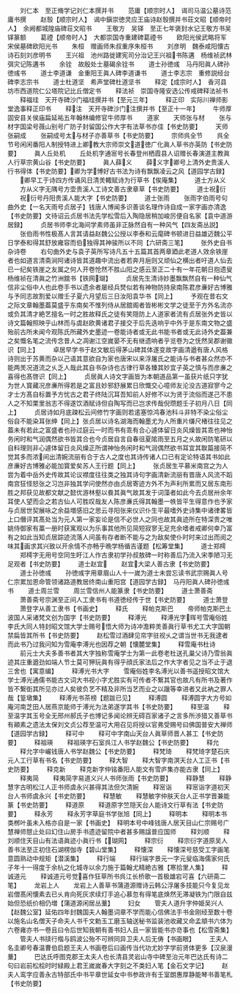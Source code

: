 <!-- { "loadSidebar": true } -->
　　刘仁本　至正脩学记刘仁本撰并书
　　范庸【顺宗时人】　谒司马温公墓诗范庸书撰
　　赵彀【顺宗时人】　谒中鎭崇徳灵应王庙诗赵彀撰并书荘文昭【顺帝时人】　余阙都城隍庙碑荘文昭书
　　王敬方　吴铎　至正七年褒封水记王敬方书吴铎篆额
　　葛禋【顺帝时人】　大都崇国寺重建碑葛禋书
　　欧阳光侯武略将军宋侯墓碑欧阳光书
　　朱桓　赠画师朱叔重序朱桓书
　　刘彦明　魏泰咸阳懐古诗石刻刘彦明书
　　王兴祖　池州路徙建宪司分治记王兴祖书陈遘　杨维祯武林弭灾记陈遘书
　　余铨　故殷处士墓碣余铨书
　　道士孙徳彧　马丹阳眞人碑孙徳彧书
　　道士李道谦　金重阳王眞人碑李道谦书
　　道士李志宗　重修説经台碑李志宗书
　　道士杜道坚　希声堂碑杜道坚书
　　释定【成宗时人】　香河县坊市西道院仁公塔院记比丘僧定书
　　释法祯　崇国寺隆安选公传戒碑释法祯书
　　释福珪　天开寺碑沙门福珪撰并书【至元三年】
　　释正印　实际川禅师影堂逸事释正印书
　　释注　天开寺碑沙门注撰并书【至正十一年】
　　牛师厚　固安县关侯庙扁延祐五年翰林编修官牛师厚书
　　道家
　　天师张与材
　　张与材字国梁号薇山别号广防子封留国公作大字有法草书亦佳【书史防要】
　　天师张嗣成
　　张嗣成号太与材子亦善草书【书史防要】
　　宗师呉全节
　　呉全节号闲闲番阳人制授特进上卿教大宗师崇文道徳广化眞人草书亦英防【书史防要】
　　眞人丘处机
　　丘处机字通宻号长春登州栖霞县人诏赠长春演道主教眞人行草宗黄山谷【书史防要】
　　眞人薛义
　　薛义字卿号上清外史贵溪人行书得体【书史防要】卿为学博好古书法为诗有飘飘凌云之风【道园学古録】
　　卿早工于诗四方传诵风日清羙輙赋诗为行草书【俟庵集】
　　道士方从义
　　方从义字无隅号方壶贵溪人工诗文善古隶章草【书史防要】
　　道士祝衍
　　祝衍号丹阳贵溪人能大字【书史防要】
　　道士张雨
　　张雨字伯雨号句曲外史【一名天雨号贞居子】钱唐人博闻多识善谈名理作诗自成一家字画亦清逸【书史防要】文待诏云贞居书法先学松雪后入陶隐居稍加峻厉便自名家【袁中道游居録】
　　贞居书师李北海间学素师虽非正脉然自有一种风气【四友斋丛説】
　　张伯雨书性极髙人言其请益赵魏公公授以李泰和云麾碑书顿进日益雄迈魏公平日学泰和得其舒放雍容而伯独得其神骏所以不同【六研斋三笔】
　　张外史自书杂诗卷
　　右句曲外史与袁子英所写诗凡五十五篇其首两章廼此老道人效余铁崖者也如道言清斋涧阿诸诗皆其道趣中流出者若奔月巵则又顽仙之横出者吁道人仙去已一纪矣铁崖之友属之何人开卷怆然不胜山阳之感云至正二十有一年花朝日抱遗叟杨维祯在清眞之竹洲舘书【铁网瑚】
　　贞居先生清诗妙墨飘飘然自有一种仙气信非尘俗中人也此卷手书以遗余者屡经兵燹似若有神物防持泉南陈君彦亷好古博雅与予同志故割爱以赠壬子夏六月望后三日汝阳袁华书【同上】
　　予观在昔右文之际文章翰墨葢莫盛乎东南矣不惟列侍从居舘阁者皆彬彬文学之徒至于方外名流亦或负其清才絶艺擅名一时之胜故释氏之徒有笑隠防上人道家者流有贞居张外史皆以诗文篇翰照映乎山林而与虞赵欧黄诸君子接交于后先迭响乎中外于是东南文物之盛殆前古所未闻今观陈氏所藏外史墨迹一卷能诗者或无此书能书者或无此诗外史葢兼之矣慨名笔之流传念昔人之凋谢江空嵗晏不无有继遗响者乎览卷为之怃然吴郡谢徽识【同上】
　　卓居早学书于赵文敏后得茅山碑其体遂变故字画清遒有唐人风格诗则出于苏黄而杂以己语其意欲自为家也唐宋以来浮屠氏之能诗与书者甚众然亦不能两羙况道流之乆乏人哉此其自书杂诗也古律行草各臻其妙宜子英之慎与而彦亷之喜得也髙啓识【同上】
　　贞居眞人诗文字画皆为本朝道品第一虽获片纸只字犹为世人寳藏况彦亷所得若是之富且妙邪舒展累日欣慨交心噫师友沦没古道寂寥今之才士方髙自标置予方忧古之君子终陆沉耳吾知前人好修不以为贤于流俗而遂己不患人之不知栗里翁志不得遂饮酒赋诗但自陶写而已岂求传哉倪瓒题壬子初月八日【同上】
　　贞居诗如月底疎松云间修竹字画则若逺塞惊鸿春池科斗非特不染尘俗尘俗自不能染耳张绅【同上】张贞居以诗名湖海而翰墨尤为人所重片缣尺楮往往见之葢未有若此之富盛者也孙过庭云一时而书有乖有合心遽体留日炎风燥皆其乖也神怡务闲时和气润偶然欲书皆其合也今贞居自言自春徂夏隂雨至五月之乆故闲防笔研以自料理则非心遽体留日炎风燥正所谓神怡务闲时和气润偶然欲书耳宜其聫篇接简不觉其多而浓间出清婉流丽有合于古人之度也其诗传诸人口已有定论特语其书如此彦亷好古博雅必能加寳爱矣苏人王行题【同上】
　　张贞居生平慕米南宫之为人尝为着中岳外史传故其论议襟度往往类之独其诗句字画清新流丽有晋唐人风流不蹈南宫狂怪怒张之习岂非独其学问使然亦由贞居寄迹方外不为声利所累而又居东南形胜之邦获见故都文献之懿优游林壑以飬其眞气故其发于词藻者如此今去贞居卅余年耳使人望而企之若古仙人可胜叹哉友人陈彦亷氏得其翰墨一帙皆平生得意作也予家与贞居世契展咏之余益増感旧之思云寻阳张来仪识仆生平最嗜外史诗集中诸律畧皆上口僭评其髙处当为元人第一家妄论是信不必世人之同也故其眞迹所在特深贵之唯姚侍御家有藁一册时获寓观以为乐事其他所见简短寂寥无足充余嗜者戒卿何幸乃富有之如此当知贞居踪迹流落人间虽有存者断不能与之为敌矣使仆时时来过出而阅之味其画求其兴致以开余情不亦畅乎晩学杨循吉谨题【松筹堂集】
　　道士郑樗
　　郑樗字无用号空同生盱江人作古隶初学孙叔敖碑一时称善后乃流入宋季陋习无足观者【书史防要】
　　道士赵宜
　　赵宜大梁人善古隶【书史防要】
　　道士孙徳彧
　　孙徳彧字用章眉山人十一嵗为道士未尝忘读书武宗赐眞人号仁宗累加恩命管领诸路道教居终南山重阳宫【道园学古録】　马丹阳眞人碑孙徳彧书
　　道士周兰雪
　　周兰雪信州人能篆隶【书史防要】
　　道士萧善斋
　　萧善斋号宗渊至正间人工隶书有书道徳经传于世【书史防要】
　　道士萧登
　　萧登字从善工隶书【书画史】
　　释氏
　　释帕克斯巴
　　帝师帕克斯巴土波国人采诸梵文创为国字【书史防要】
　　释溥光
　　释溥光字晖号雪庵俗姓李氏大同人特封昭文馆大学士赐号悟大师为诗冲澹粹羙善眞行草书尤工大字国朝禁扁皆其所书【书史防要】
　　赵松雪过酒肆见帘字驻视乆之谓当世书无我逮者而此书乃过我问知为雪庵李溥光也因荐之朝【懐麓堂集】
　　释雪庵书杜诗
　　前元士大夫多善书者其大字独称雪庵学士为第一此卷老杜送孔巢父诗乃雪翁眞迹其庄重遒劲如端人节士莫可狎玩眞有得乎顔氏家法后之作大字者见之当不止于退三舍也【寓意编】
　　释溥光书大字
　　雪庵俗姓李名溥光以善书遥授昭文馆大学士溥光通儒书能古文词大书视小字尤胜实有可传者不繋其官也故凡有所书及著作皆不繋衘其所见亦过人矣彼负艺不精及非所当艺而业之以躐等幸进者又此衲之罪人哉【篁墩集】
　　释溥光书茶榜【题跋已见】
　　释溥圆
　　释溥圆字大方号如庵河南芝田人居燕京能师于溥光为法弟遂学其书【书史防要】
　　释至温
　　释至温字其玉号全无邢州郝氏子也博记多闻论辨无碍百家诸子之言多所渉猎又善草书有顚素之遗法太保刘文贞公荐至温可大用召见将授以官弗受赐号曰佛国普安大禅师【道园学古録】
　　释可中
　　释可中字南山天台人眞草师晋人甚工【书史防要】
　　释祖瑛
　　释祖瑛字石室呉江人书学赵魏公【书史防要】
　　释允
　　释允字中巗钱唐人书学赵魏公【书史防要】
　　释梵琦
　　释梵琦字楚石庆元人工行草有书名【书史防要】
　　释大智
　　释大智字南溟天台人工正书【书史防要】
　　释克新
　　释克新字仲铭番阳人能文有雪庐集亦能古隶【同上】
　　释夷简
　　释夷简字易道义兴人书师张雨【书史防要】
　　释静慧
　　释静慧字古明松江人正书师虞永兴甚得其法但欠清婉
　　释宻诣
　　释宻诣字道初天台人书师虞永兴【书史防要】
　　释慧敏
　　释慧敏字仲肤天台人正书学晋兼能篆【书史防要】
　　释道原
　　释道原字竺隠天台人能诗文行草有法【书史防要】
　　释永芳
　　释永芳字草庭书学张旭【同上】
　　释明本
　　释明本书类桞叶虽未入格亦自是一家【书画史】　释明本号中峰钱唐人居天目山仁宗赐号广慧禅师憇止处曰幻住山房手书遗迹留院中者甚多赐諡普应国师
　　释刘顺
　　释刘顺住天目山有法语眞迹小眞行书【瑚网】
　　释宗衍
　　释宗衍字道原吴人善书法至正初住石湖楞伽寺【碧山堂集】
　　释懐深
　　释懐深号慈受工字画笔意圆熟动中规矩【潜溪集】
　　释行端
　　释行端字景元一字元叟临海儒家何氏子年十一得度于余杭之化城寺以余力施于篇翰尤精絶古雅【寒拾里人集】
　　释诚道元
　　释诚道元号觉喜作狂草所书呉江长桥歌一首极雄宕可喜【六研斋二笔】
　　龙岩上人
　　龙岩上人善草书蒲道源赠诗云韩公浮屠多技能只今复见龙岩僧髙闲懐素去已乆肯向死灰求续灯手追心慕忽有得笔底焕然无滞凝铁为门限自兹始但恐纸价相仍増【蒲道源闲居丛藳】
　　妇女
　　管夫人道升字仲姫吴兴人【赵魏公室】延佑四年封魏国夫人翰墨词章不学而能心信佛法手书金刚经至数十卷以施名山名僧天子命夫人书千文勅玉工磨玉轴送秘书监装池收藏又命孟頫书六体为六卷雍亦书一卷且曰令后世知我朝有善书妇人且一家皆能书亦竒事也【松雪斋集】
　　管夫人书牍行楷与鸥波公殆不可辨同异卫夫人后无俦【书画眼】
　　王夫人名圭卿号春温曹伯启题王夫人书画卷后曰画传当代功尤妙字学前贤体更多【汉泉漫藳】
　　巴达氏呼图克郡王太夫人也长清县灵岩山寺中碑至治元年巴达氏有诗二句曰岩前松桧时时緑殿上君王嵗嵗春大字刻之不类妇人笔【金石文字记】
　　赵夫人鸾字应善永古特部氏中书平章世延女中书参政许有壬室朗惠厚静能琴书善笔札【书史防要】
